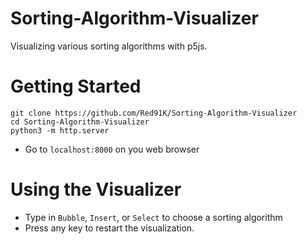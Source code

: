 # Sorting-Algorithm-Visualizer
Visualizing various sorting algorithms with p5js.

# Getting Started
```
git clone https://github.com/Red91K/Sorting-Algorithm-Visualizer
cd Sorting-Algorithm-Visualizer
python3 -m http.server
```
- Go to `localhost:8000` on you web browser

# Using the Visualizer
- Type in `Bubble`, `Insert`, or `Select` to choose a sorting algorithm
- Press any key to restart the visualization.
